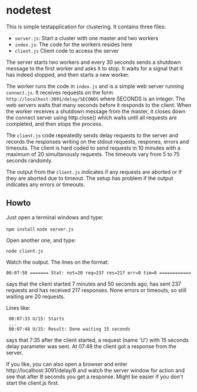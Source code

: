 # nodetest

This is simple testapplication for clustering. It contains three files:

 * `server.js`: Start a cluster with one master and two workers
 * `index.js`: The code for the workers resides here
 * `client.js` Client code to access the server

The server starts two workers and every 30 seconds sends a shutdown message to the first worker and asks it
to stop. It waits for a signal that it has indeed stopped, and then starts a new worker.

The worker runs the code in `index.js` and is a simple web server running `connect.js`. It receives
requests on the form `http://localhost:3091/delay/SECONDS` where SECONDS is an integer. The web
servers waits that many seconds before it responds to the client. When the worker receives a
shutdown message from the master, it closes down the connect server using http.close() which waits
until all requests are completed, and then stops the process.

The `client.js` code repeatedly sends delay requests to the server and records the responses writing
on the stdout requests, respones, errors and timeouts. The client is hard coded to send requests in
10 minutes with a maximum of 20 simultanously requests. The timeouts vary from 5 to 75 seconds
randomly.

The output from the `client.js` indicates if any requests are aborted or if they are aborted due to
timeout. The setup has problem if the output indicates any errors or timeouts.

## Howto

Just open a terminal windows and type:

 `npm install`
 `node server.js`

Open another one, and type:

 `node client.js`

Watch the output. The lines on the format:

 `00:07:50 ======= Stat: not=20 req=237 res=217 err=0 tim=0 ============`

says that the client started 7 minutes and 50 seconds ago, has sent 237 requests and has received
217 responses. None errors or timeouts, so still waiting are 20 requests.

Lines like:

```
 00:07:33 U/15: Starts
 ...
 00:07:48 U/15: Result: Done waiting 15 seconds
```

says that 7:35 after the client started, a request (name 'U') with 15 seconds delay parameter was
sent. At 07:48 the client got a response from the server.

If you like, you can also open a browser and enter http://localhost:3091/delay/8 and watch the
server window for action and see that after 8 seconds you get a response. Might be easier if you
don't start the client.js first.

